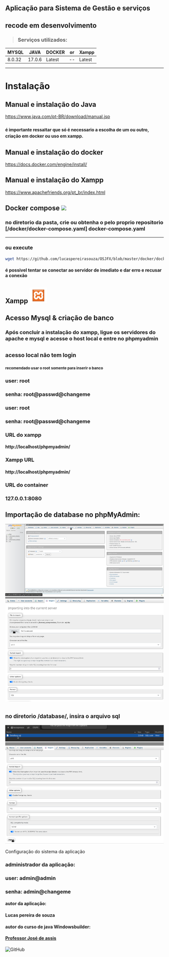 ## Aplicação para Sistema de Gestão e serviços
## recode em desenvolvimento


> ### Serviços utilizados:
| MYSQL  | JAVA   | DOCKER | or | Xampp |
|--------|--------|--------| -- | ----- |
| 8.0.32 | 17.0.6 | Latest | -- | Latest |
____________________________

# Instalação

## Manual e instalação do Java
https://www.java.com/pt-BR/download/manual.jsp

### <small> é importante ressaltar que só é necessario a escolha de um ou outro, criação em docker ou uso em xampp. </small>

## Manual e instalação do docker
https://docs.docker.com/engine/install/
## Manual e instalação do Xampp
https://www.apachefriends.org/pt_br/index.html


## Docker compose <a href="https://hub.docker.com/"><img src="https://img.icons8.com/?size=256&id=22813&format=png" height=50px></img></a>
### no diretorio da pasta, crie ou obtenha o pelo proprio repositorio [/docker/docker-compose.yaml] docker-compose.yaml
_____
### ou execute 
```bash
wget https://github.com/lucaspereirasouza/OSJFX/blob/master/docker/docker-compose.yaml
```

#### é possivel tentar se conectar ao servidor de imediato e dar erro e recusar a conexão

## Xampp <a href="https://www.apachefriends.org/pt_br/index.html"><img src="/imgReadme/xamppIcon.png" height=50px></img></a>

## Acesso Mysql & criação de banco

### Após concluir a instalação do xampp, ligue os servidores do apache e mysql e acesse o host local e entre no phpmyadmin
## <small>acesso local não tem login </small>

#### <small> recomendado usar o root somente para inserir o banco </small>
### user: root
### senha: root@passwd@changeme

### user: root
### senha: root@passwd@changeme

### URL do xampp 
#### http://localhost/phpmyadmin/

### Xampp URL
#### http://localhost/phpmyadmin/

### URL do container
### 127.0.0.1:8080
## Importação de database no phpMyAdmin:
![browse](/imgReadme/importPage.png)
![browse](/imgReadme/browse.png)
## <small> no diretorio /database/, insira o arquivo sql </small>
![browse](/imgReadme/database.png)
![browse](/imgReadme/import.png)

Configuração do sistema da aplicação

### administrador da aplicação:
### user: admin@admin 
### senha: admin@changeme

#### autor da aplicação:
#### Lucas pereira de souza

#### autor do curso de java Windowsbuilder:
#### <a href="https://github.com/professorjosedeassis">Professor José de assis</a>

![GitHub](https://img.shields.io/github/license/lucaspereirasouza/SistemaOS)

